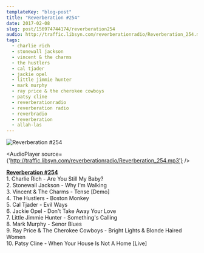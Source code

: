 ```yaml
---
templateKey: "blog-post"
title: "Reverberation #254"
date: 2017-02-08
slug: post/156974744174/reverberation254
audio: http://traffic.libsyn.com/reverberationradio/Reverberation_254.mp3
tags:
  - charlie rich
  - stonewall jackson
  - vincent & the charms
  - the hustlers
  - cal tjader
  - jackie opel
  - little jimmie hunter
  - mark murphy
  - ray price & the cherokee cowboys
  - patsy cline
  - reverberationradio
  - reverberation radio
  - reverbradio
  - reverberation
  - allah-las
---
```


![Reverberation #254](../images/689e879c1362e4996d6b5e133f225020c828031b4771942145d38f5e8a2bf892.png)

<AudioPlayer source={'http://traffic.libsyn.com/reverberationradio/Reverberation_254.mp3'} />

<p><b><a href="http://traffic.libsyn.com/reverberationradio/Reverberation_254.mp3">Reverberation #254</a><br /></b>1. Charlie Rich - Are You Still My Baby?<br />2. Stonewall Jackson - Why I'm Walking<br />3. Vincent &amp; The Charms - Tense [Demo]<br />4. The Hustlers - Boston Monkey<br />5. Cal Tjader - Evil Ways<br />6. Jackie Opel - Don't Take Away Your Love<br />7. Little Jimmie Hunter - Something's Calling<br />8. Mark Murphy - Senor Blues<br />9. Ray Price &amp; The Cherokee Cowboys - Bright Lights &amp; Blonde Haired Women<br />10. Patsy Cline - When Your House Is Not A Home [Live]<br /></p>
